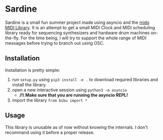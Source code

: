 # Sardine

Sardine is a small fun summer project made using asyncio and the [mido MIDI Library](https://github.com/mido/mido). It is an attempt to get a small MIDI Clock and MIDI scheduling library ready for sequencing synthesizers and hardware drum machines on-the-fly. For the time being, I will try to support the whole range of MIDI messages before trying to branch out using OSC.

## Installation

Installation is pretty simple:
1) run `setup.py` using `pip3 install -e .` to download required libraries and install the library.
2) open a new interactive session using `python3 -m asyncio`
   - **/!\\ Make sure that you are running the asyncio REPL!**
3) import the library `from bibu import *`

## Usage

This library is unusable as of now without knowing the internals. I don't recommand using it before a proper release.
